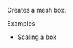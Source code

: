 Creates a mesh box.

Examples



* [Scaling a box](https://creator.trimble.com/graph?assetURI=whp:f70fe738-3bee-486c-a016-5b19b2102d22&version=latest)